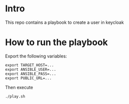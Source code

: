 # Intro
This repo contains a playbook to create a user in keycloak




# How to run the playbook
Export the following variables:
```
export TARGET_HOST=...
export ANSIBLE_USER=...
export ANSIBLE_PASS=...
export PUBLIC_URL=...
```

Then execute
```
./play.sh
```
